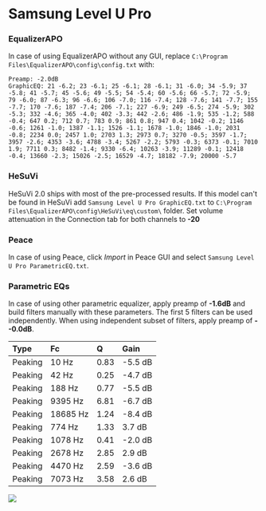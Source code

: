 # Samsung Level U Pro

### EqualizerAPO
In case of using EqualizerAPO without any GUI, replace `C:\Program Files\EqualizerAPO\config\config.txt`
with:
```
Preamp: -2.0dB
GraphicEQ: 21 -6.2; 23 -6.1; 25 -6.1; 28 -6.1; 31 -6.0; 34 -5.9; 37 -5.8; 41 -5.7; 45 -5.6; 49 -5.5; 54 -5.4; 60 -5.6; 66 -5.7; 72 -5.9; 79 -6.0; 87 -6.3; 96 -6.6; 106 -7.0; 116 -7.4; 128 -7.6; 141 -7.7; 155 -7.7; 170 -7.6; 187 -7.4; 206 -7.1; 227 -6.9; 249 -6.5; 274 -5.9; 302 -5.3; 332 -4.6; 365 -4.0; 402 -3.3; 442 -2.6; 486 -1.9; 535 -1.2; 588 -0.4; 647 0.2; 712 0.7; 783 0.9; 861 0.8; 947 0.4; 1042 -0.2; 1146 -0.6; 1261 -1.0; 1387 -1.1; 1526 -1.1; 1678 -1.0; 1846 -1.0; 2031 -0.8; 2234 0.0; 2457 1.0; 2703 1.3; 2973 0.7; 3270 -0.5; 3597 -1.7; 3957 -2.6; 4353 -3.6; 4788 -3.4; 5267 -2.2; 5793 -0.3; 6373 -0.1; 7010 1.9; 7711 0.3; 8482 -1.4; 9330 -6.4; 10263 -3.9; 11289 -0.1; 12418 -0.4; 13660 -2.3; 15026 -2.5; 16529 -4.7; 18182 -7.9; 20000 -5.7
```

### HeSuVi
HeSuVi 2.0 ships with most of the pre-processed results. If this model can't be found in HeSuVi add
`Samsung Level U Pro GraphicEQ.txt` to `C:\Program Files\EqualizerAPO\config\HeSuVi\eq\custom\` folder.
Set volume attenuation in the Connection tab for both channels to **-20**

### Peace
In case of using Peace, click *Import* in Peace GUI and select `Samsung Level U Pro ParametricEQ.txt`.

### Parametric EQs
In case of using other parametric equalizer, apply preamp of **-1.6dB** and build filters manually
with these parameters. The first 5 filters can be used independently.
When using independent subset of filters, apply preamp of **--0.0dB**.

| Type    | Fc       |    Q | Gain    |
|:--------|:---------|:-----|:--------|
| Peaking | 10 Hz    | 0.83 | -5.5 dB |
| Peaking | 42 Hz    | 0.25 | -4.7 dB |
| Peaking | 188 Hz   | 0.77 | -5.5 dB |
| Peaking | 9395 Hz  | 6.81 | -6.7 dB |
| Peaking | 18685 Hz | 1.24 | -8.4 dB |
| Peaking | 774 Hz   | 1.33 | 3.7 dB  |
| Peaking | 1078 Hz  | 0.41 | -2.0 dB |
| Peaking | 2678 Hz  | 2.85 | 2.9 dB  |
| Peaking | 4470 Hz  | 2.59 | -3.6 dB |
| Peaking | 7073 Hz  | 3.58 | 2.6 dB  |

![](https://raw.githubusercontent.com/jaakkopasanen/AutoEq/master/results/rtings/rtings/Samsung%20Level%20U%20Pro/Samsung%20Level%20U%20Pro.png)